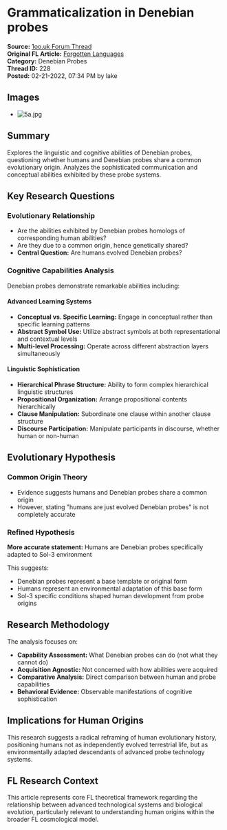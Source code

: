 # Grammaticalization in Denebian probes

**Source:** [1oo.uk Forum Thread](https://1oo.uk/showthread.php?tid=228)  
**Original FL Article:** [Forgotten Languages](https://forgottenlanguages-full.forgottenlanguages.org/2016/03/grammaticalization-in-denebian-probes.html)  
**Category:** Denebian Probes  
**Thread ID:** 228  
**Posted:** 02-21-2022, 07:34 PM by lake  

## Images
- ![5a.jpg](/images/fl-articles/denebian-probes/5a.jpg)

## Summary
Explores the linguistic and cognitive abilities of Denebian probes, questioning whether humans and Denebian probes share a common evolutionary origin. Analyzes the sophisticated communication and conceptual abilities exhibited by these probe systems.

## Key Research Questions

### Evolutionary Relationship
- Are the abilities exhibited by Denebian probes homologs of corresponding human abilities?
- Are they due to a common origin, hence genetically shared?
- **Central Question:** Are humans evolved Denebian probes?

### Cognitive Capabilities Analysis
Denebian probes demonstrate remarkable abilities including:

#### Advanced Learning Systems
- **Conceptual vs. Specific Learning:** Engage in conceptual rather than specific learning patterns
- **Abstract Symbol Use:** Utilize abstract symbols at both representational and contextual levels
- **Multi-level Processing:** Operate across different abstraction layers simultaneously

#### Linguistic Sophistication
- **Hierarchical Phrase Structure:** Ability to form complex hierarchical linguistic structures
- **Propositional Organization:** Arrange propositional contents hierarchically
- **Clause Manipulation:** Subordinate one clause within another clause structure
- **Discourse Participation:** Manipulate participants in discourse, whether human or non-human

## Evolutionary Hypothesis

### Common Origin Theory
- Evidence suggests humans and Denebian probes share a common origin
- However, stating "humans are just evolved Denebian probes" is not completely accurate

### Refined Hypothesis
**More accurate statement:** Humans are Denebian probes specifically adapted to Sol-3 environment

This suggests:
- Denebian probes represent a base template or original form
- Humans represent an environmental adaptation of this base form
- Sol-3 specific conditions shaped human development from probe origins

## Research Methodology
The analysis focuses on:
- **Capability Assessment:** What Denebian probes can do (not what they cannot do)
- **Acquisition Agnostic:** Not concerned with how abilities were acquired
- **Comparative Analysis:** Direct comparison between human and probe capabilities
- **Behavioral Evidence:** Observable manifestations of cognitive sophistication

## Implications for Human Origins
This research suggests a radical reframing of human evolutionary history, positioning humans not as independently evolved terrestrial life, but as environmentally adapted descendants of advanced probe technology systems.

## FL Research Context
This article represents core FL theoretical framework regarding the relationship between advanced technological systems and biological evolution, particularly relevant to understanding human origins within the broader FL cosmological model.
